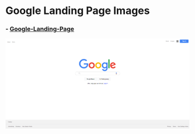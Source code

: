 # Google Landing Page Images

### - [Google-Landing-Page](https://yasinyagmur.github.io/Google-Landing-Page/)
![](./images/Google%20Landing%20Page.png)